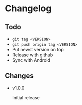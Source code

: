 # Changelog

## Todo

- `git tag <VERSION>`
- `git push origin tag <VERSION>`
- Put newst version on top
- Release with github
- Sync with Android

## Changes

- v1.0.0

	Initial release